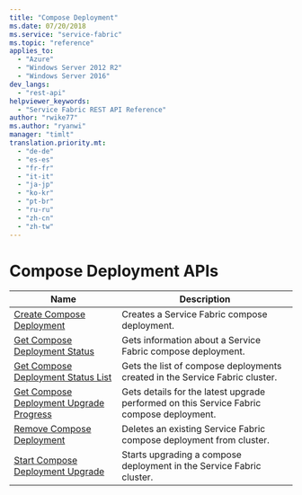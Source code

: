 ```yaml
---
title: "Compose Deployment"
ms.date: 07/20/2018
ms.service: "service-fabric"
ms.topic: "reference"
applies_to: 
  - "Azure"
  - "Windows Server 2012 R2"
  - "Windows Server 2016"
dev_langs: 
  - "rest-api"
helpviewer_keywords: 
  - "Service Fabric REST API Reference"
author: "rwike77"
ms.author: "ryanwi"
manager: "timlt"
translation.priority.mt: 
  - "de-de"
  - "es-es"
  - "fr-fr"
  - "it-it"
  - "ja-jp"
  - "ko-kr"
  - "pt-br"
  - "ru-ru"
  - "zh-cn"
  - "zh-tw"
---
```

# Compose Deployment APIs

| Name | Description |
| --- | --- |
| [Create Compose Deployment](sfclient-v63-api-createcomposedeployment.md) | Creates a Service Fabric compose deployment.<br/> |
| [Get Compose Deployment Status](sfclient-v63-api-getcomposedeploymentstatus.md) | Gets information about a Service Fabric compose deployment.<br/> |
| [Get Compose Deployment Status List](sfclient-v63-api-getcomposedeploymentstatuslist.md) | Gets the list of compose deployments created in the Service Fabric cluster.<br/> |
| [Get Compose Deployment Upgrade Progress](sfclient-v63-api-getcomposedeploymentupgradeprogress.md) | Gets details for the latest upgrade performed on this Service Fabric compose deployment.<br/> |
| [Remove Compose Deployment](sfclient-v63-api-removecomposedeployment.md) | Deletes an existing Service Fabric compose deployment from cluster.<br/> |
| [Start Compose Deployment Upgrade](sfclient-v63-api-startcomposedeploymentupgrade.md) | Starts upgrading a compose deployment in the Service Fabric cluster.<br/> |


